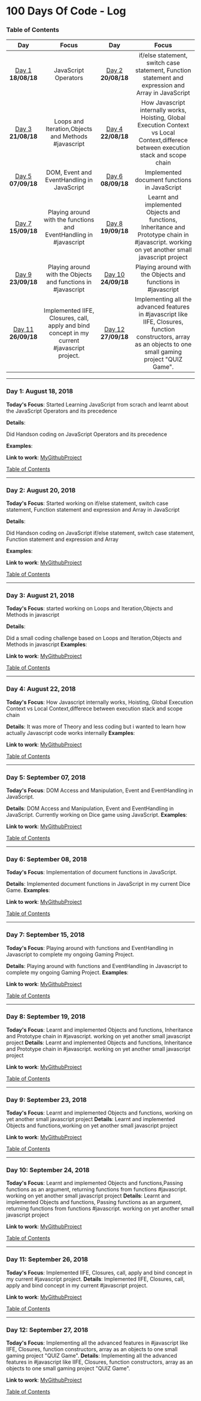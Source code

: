 # 100 Days Of Code - Log
<a name="toc"></a>
### Table of Contents 
|Day|Focus|Day|Focus|
|:---:|:-----:|:---:|:-----:|
|[Day 1](#day-1) **18/08/18**|JavaScript Operators|[Day 2](#day-2) **20/08/18**|if/else statement, switch case statement, Function statement and expression and Array in JavaScript|
[Day 3](#day-3) **21/08/18**|Loops and Iteration,Objects and Methods #javascript|[Day 4](#day-4) **22/08/18**|How Javascript internally works, Hoisting, Global Execution Context vs Local Context,differece between execution stack and scope chain|
[Day 5](#day-5) **07/09/18**|DOM, Event and EventHandling in JavaScript|[Day 6](#day-6) **08/09/18**|Implemented document functions in JavaScript|
[Day 7](#day-7) **15/09/18**|Playing around with the functions and EventHandling in #javascript|[Day 8](#day-8) **19/09/18**|Learnt and implemented Objects and functions, Inheritance and Prototype chain in #javascript. working on yet another small javascript project|
[Day 9](#day-9) **23/09/18**|Playing around with the Objects and functions in #javascript|[Day 10](#day-10) **24/09/18**|Playing around with the Objects and functions in #javascript|
[Day 11](#day-11) **26/09/18**|Implemented IIFE, Closures, call, apply and bind concept in my current #javascript project.|[Day 12](#day-12) **27/09/18**|Implementing all the advanced features in #javascript like IIFE, Closures, function constructors, array as an objects to one small gaming project "QUIZ Game".|
----------
<a name="day-1"></a>
### Day 1: August 18, 2018 

**Today's Focus**: Started Learning JavaScript from scrach and learnt about the JavaScript Operators and its precedence

**Details**:

 Did Handson coding on JavaScript Operators and its precedence

**Examples**:

**Link to work**: [MyGithubProject](https://github.com/decodingjourney/LearnToCodeJavaScript/)

[Table of Contents](#toc)

----------
<a name="day-2"></a>
### Day 2: August 20, 2018 

**Today's Focus**: Started working on if/else statement, switch case statement, Function statement and expression and Array in JavaScript

**Details**:

 Did Handson coding on JavaScript if/else statement, switch case statement, Function statement and expression and Array 

**Examples**:

**Link to work**: [MyGithubProject](https://github.com/decodingjourney/LearnToCodeJavaScript/)

[Table of Contents](#toc)

----------
<a name="day-3"></a>
### Day 3: August 21, 2018 

**Today's Focus**: started working on Loops and Iteration,Objects and Methods in javascript

**Details**:

 Did a small coding challenge based on Loops and Iteration,Objects and Methods in javascript
**Examples**:

**Link to work**: [MyGithubProject](https://github.com/decodingjourney/LearnToCodeJavaScript/)

[Table of Contents](#toc)

----------
<a name="day-4"></a>
### Day 4: August 22, 2018 

**Today's Focus**: How Javascript internally works, Hoisting, Global Execution Context vs Local Context,differece between execution stack and scope chain

**Details**:
It was more of Theory and less coding but i wanted to learn how actually Javascript code works internally
**Examples**:

**Link to work**: [MyGithubProject](https://github.com/decodingjourney/LearnToCodeJavaScript/)

[Table of Contents](#toc)

----------
<a name="day-5"></a>
### Day 5: September 07, 2018 

**Today's Focus**: DOM Access and Manipulation, Event and EventHandling in JavaScript.

**Details**:
DOM Access and Manipulation, Event and EventHandling in JavaScript. Currently working on Dice game using JavaScript.
**Examples**:

**Link to work**: [MyGithubProject](https://github.com/decodingjourney/LearnToCodeJavaScript/)

[Table of Contents](#toc)

----------
<a name="day-6"></a>
### Day 6: September 08, 2018 

**Today's Focus**: Implementation of document functions in JavaScript.

**Details**:
Implemented document functions in JavaScript in my current Dice Game.
**Examples**:

**Link to work**: [MyGithubProject](https://github.com/decodingjourney/LearnToCodeJavaScript/)

[Table of Contents](#toc)

----------
<a name="day-7"></a>
### Day 7: September 15, 2018 

**Today's Focus**: Playing around with functions and EventHandling in Javascript to complete my ongoing Gaming Project.

**Details**:
Playing around with functions and EventHandling in Javascript to complete my ongoing Gaming Project.
**Examples**:

**Link to work**: [MyGithubProject](https://github.com/decodingjourney/LearnToCodeJavaScript/)

[Table of Contents](#toc)

----------
<a name="day-8"></a>
### Day 8: September 19, 2018 

**Today's Focus**: Learnt and implemented Objects and functions, Inheritance and Prototype chain in #javascript. working on yet another small javascript project
**Details**:
Learnt and implemented Objects and functions, Inheritance and Prototype chain in #javascript. working on yet another small javascript project

**Link to work**: [MyGithubProject](https://github.com/decodingjourney/LearnToCodeJavaScript/)

[Table of Contents](#toc)

----------
<a name="day-9"></a>
### Day 9: September 23, 2018 

**Today's Focus**: Learnt and implemented Objects and functions, working on yet another small javascript project
**Details**:
Learnt and implemented Objects and functions,working on yet another small javascript project

**Link to work**: [MyGithubProject](https://github.com/decodingjourney/LearnToCodeJavaScript/)

[Table of Contents](#toc)

----------
<a name="day-10"></a>
### Day 10: September 24, 2018 

**Today's Focus**: Learnt and implemented Objects and functions,Passing functions as an argument, returning functions from functions #javascript. working on yet another small javascript project
**Details**:
Learnt and implemented Objects and functions, Passing functions as an argument, returning functions from functions #javascript. working on yet another small javascript project

**Link to work**: [MyGithubProject](https://github.com/decodingjourney/LearnToCodeJavaScript/)

[Table of Contents](#toc)

----------
<a name="day-11"></a>
### Day 11: September 26, 2018 

**Today's Focus**: Implemented IIFE, Closures, call, apply and bind concept in my current #javascript project.
**Details**:
Implemented IIFE, Closures, call, apply and bind concept in my current #javascript project.

**Link to work**: [MyGithubProject](https://github.com/decodingjourney/LearnToCodeJavaScript/)

[Table of Contents](#toc)

----------
<a name="day-12"></a>
### Day 12: September 27, 2018 

**Today's Focus**: Implementing all the advanced features in #javascript like IIFE, Closures, function constructors, array as an objects to one small gaming project "QUIZ Game".
**Details**:
Implementing all the advanced features in #javascript like IIFE, Closures, function constructors, array as an objects to one small gaming project "QUIZ Game".

**Link to work**: [MyGithubProject](https://github.com/decodingjourney/LearnToCodeJavaScript/)

[Table of Contents](#toc)


